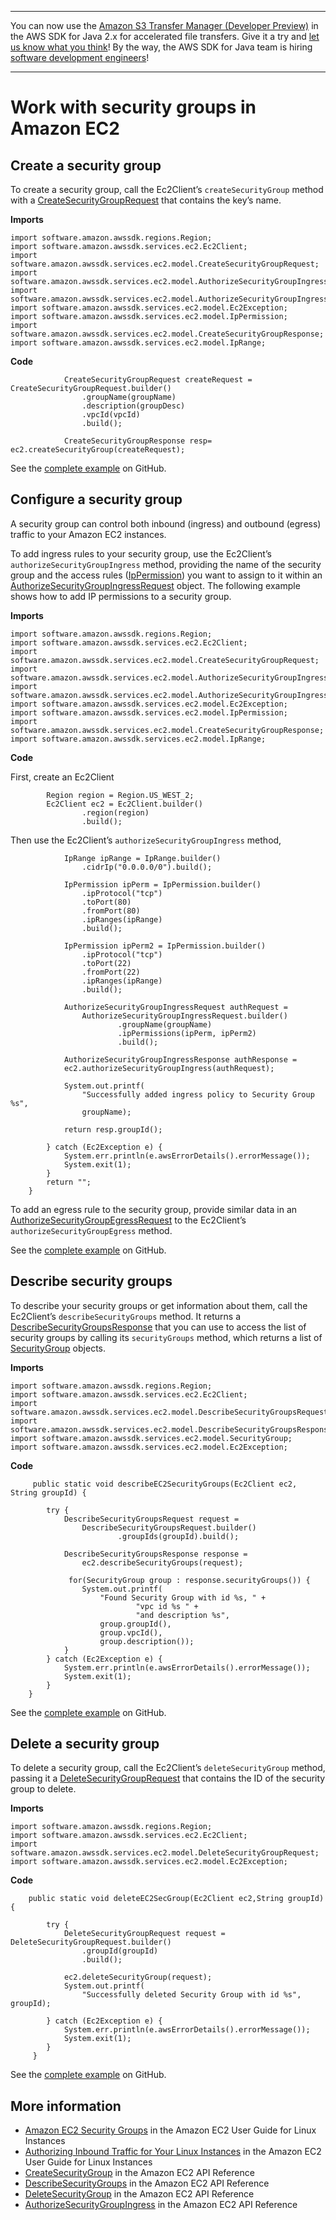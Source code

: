 --------

You can now use the [Amazon S3 Transfer Manager \(Developer Preview\)](https://bit.ly/2WQebiP) in the AWS SDK for Java 2\.x for accelerated file transfers\. Give it a try and [let us know what you think](https://bit.ly/3zT1YYM)\! By the way, the AWS SDK for Java team is hiring [software development engineers](https://github.com/aws/aws-sdk-java-v2/issues/3156)\!

--------

# Work with security groups in Amazon EC2<a name="examples-ec2-security-groups"></a>

## Create a security group<a name="create-a-security-group"></a>

To create a security group, call the Ec2Client’s `createSecurityGroup` method with a [CreateSecurityGroupRequest](http://docs.aws.amazon.com/sdk-for-java/latest/reference/software/amazon/awssdk/services/ec2/model/CreateSecurityGroupRequest.html) that contains the key’s name\.

 **Imports** 

```
import software.amazon.awssdk.regions.Region;
import software.amazon.awssdk.services.ec2.Ec2Client;
import software.amazon.awssdk.services.ec2.model.CreateSecurityGroupRequest;
import software.amazon.awssdk.services.ec2.model.AuthorizeSecurityGroupIngressRequest;
import software.amazon.awssdk.services.ec2.model.AuthorizeSecurityGroupIngressResponse;
import software.amazon.awssdk.services.ec2.model.Ec2Exception;
import software.amazon.awssdk.services.ec2.model.IpPermission;
import software.amazon.awssdk.services.ec2.model.CreateSecurityGroupResponse;
import software.amazon.awssdk.services.ec2.model.IpRange;
```

 **Code** 

```
            CreateSecurityGroupRequest createRequest = CreateSecurityGroupRequest.builder()
                .groupName(groupName)
                .description(groupDesc)
                .vpcId(vpcId)
                .build();

            CreateSecurityGroupResponse resp= ec2.createSecurityGroup(createRequest);
```

See the [complete example](https://github.com/awsdocs/aws-doc-sdk-examples/blob/master/javav2/example_code/ec2/src/main/java/com/example/ec2/CreateSecurityGroup.java) on GitHub\.

## Configure a security group<a name="configure-a-security-group"></a>

A security group can control both inbound \(ingress\) and outbound \(egress\) traffic to your Amazon EC2 instances\.

To add ingress rules to your security group, use the Ec2Client’s `authorizeSecurityGroupIngress` method, providing the name of the security group and the access rules \([IpPermission](http://docs.aws.amazon.com/sdk-for-java/latest/reference/software/amazon/awssdk/services/ec2/model/IpPermission.html)\) you want to assign to it within an [AuthorizeSecurityGroupIngressRequest](http://docs.aws.amazon.com/sdk-for-java/latest/reference/software/amazon/awssdk/services/ec2/model/AuthorizeSecurityGroupIngressRequest.html) object\. The following example shows how to add IP permissions to a security group\.

 **Imports** 

```
import software.amazon.awssdk.regions.Region;
import software.amazon.awssdk.services.ec2.Ec2Client;
import software.amazon.awssdk.services.ec2.model.CreateSecurityGroupRequest;
import software.amazon.awssdk.services.ec2.model.AuthorizeSecurityGroupIngressRequest;
import software.amazon.awssdk.services.ec2.model.AuthorizeSecurityGroupIngressResponse;
import software.amazon.awssdk.services.ec2.model.Ec2Exception;
import software.amazon.awssdk.services.ec2.model.IpPermission;
import software.amazon.awssdk.services.ec2.model.CreateSecurityGroupResponse;
import software.amazon.awssdk.services.ec2.model.IpRange;
```

 **Code** 

First, create an Ec2Client

```
        Region region = Region.US_WEST_2;
        Ec2Client ec2 = Ec2Client.builder()
                .region(region)
                .build();
```

Then use the Ec2Client’s `authorizeSecurityGroupIngress` method,

```
            IpRange ipRange = IpRange.builder()
                .cidrIp("0.0.0.0/0").build();

            IpPermission ipPerm = IpPermission.builder()
                .ipProtocol("tcp")
                .toPort(80)
                .fromPort(80)
                .ipRanges(ipRange)
                .build();

            IpPermission ipPerm2 = IpPermission.builder()
                .ipProtocol("tcp")
                .toPort(22)
                .fromPort(22)
                .ipRanges(ipRange)
                .build();

            AuthorizeSecurityGroupIngressRequest authRequest =
                AuthorizeSecurityGroupIngressRequest.builder()
                        .groupName(groupName)
                        .ipPermissions(ipPerm, ipPerm2)
                        .build();

            AuthorizeSecurityGroupIngressResponse authResponse =
            ec2.authorizeSecurityGroupIngress(authRequest);

            System.out.printf(
                "Successfully added ingress policy to Security Group %s",
                groupName);

            return resp.groupId();

        } catch (Ec2Exception e) {
            System.err.println(e.awsErrorDetails().errorMessage());
            System.exit(1);
        }
        return "";
    }
```

To add an egress rule to the security group, provide similar data in an [AuthorizeSecurityGroupEgressRequest](http://docs.aws.amazon.com/sdk-for-java/latest/reference/software/amazon/awssdk/services/ec2/model/AuthorizeSecurityGroupEgressRequest.html) to the Ec2Client’s `authorizeSecurityGroupEgress` method\.

See the [complete example](https://github.com/awsdocs/aws-doc-sdk-examples/blob/master/javav2/example_code/ec2/src/main/java/com/example/ec2/CreateSecurityGroup.java) on GitHub\.

## Describe security groups<a name="describe-security-groups"></a>

To describe your security groups or get information about them, call the Ec2Client’s `describeSecurityGroups` method\. It returns a [DescribeSecurityGroupsResponse](http://docs.aws.amazon.com/sdk-for-java/latest/reference/software/amazon/awssdk/services/ec2/model/DescribeSecurityGroupsResponse.html) that you can use to access the list of security groups by calling its `securityGroups` method, which returns a list of [SecurityGroup](http://docs.aws.amazon.com/sdk-for-java/latest/reference/software/amazon/awssdk/services/ec2/model/SecurityGroup.html) objects\.

 **Imports** 

```
import software.amazon.awssdk.regions.Region;
import software.amazon.awssdk.services.ec2.Ec2Client;
import software.amazon.awssdk.services.ec2.model.DescribeSecurityGroupsRequest;
import software.amazon.awssdk.services.ec2.model.DescribeSecurityGroupsResponse;
import software.amazon.awssdk.services.ec2.model.SecurityGroup;
import software.amazon.awssdk.services.ec2.model.Ec2Exception;
```

 **Code** 

```
     public static void describeEC2SecurityGroups(Ec2Client ec2, String groupId) {

        try {
            DescribeSecurityGroupsRequest request =
                DescribeSecurityGroupsRequest.builder()
                        .groupIds(groupId).build();

            DescribeSecurityGroupsResponse response =
                ec2.describeSecurityGroups(request);

             for(SecurityGroup group : response.securityGroups()) {
                System.out.printf(
                    "Found Security Group with id %s, " +
                            "vpc id %s " +
                            "and description %s",
                    group.groupId(),
                    group.vpcId(),
                    group.description());
            }
        } catch (Ec2Exception e) {
            System.err.println(e.awsErrorDetails().errorMessage());
            System.exit(1);
        }
    }
```

See the [complete example](https://github.com/awsdocs/aws-doc-sdk-examples/blob/master/javav2/example_code/ec2/src/main/java/com/example/ec2/DescribeSecurityGroups.java) on GitHub\.

## Delete a security group<a name="delete-a-security-group"></a>

To delete a security group, call the Ec2Client’s `deleteSecurityGroup` method, passing it a [DeleteSecurityGroupRequest](http://docs.aws.amazon.com/sdk-for-java/latest/reference/software/amazon/awssdk/services/ec2/model/DeleteSecurityGroupRequest.html) that contains the ID of the security group to delete\.

 **Imports** 

```
import software.amazon.awssdk.regions.Region;
import software.amazon.awssdk.services.ec2.Ec2Client;
import software.amazon.awssdk.services.ec2.model.DeleteSecurityGroupRequest;
import software.amazon.awssdk.services.ec2.model.Ec2Exception;
```

 **Code** 

```
    public static void deleteEC2SecGroup(Ec2Client ec2,String groupId) {

        try {
            DeleteSecurityGroupRequest request = DeleteSecurityGroupRequest.builder()
                .groupId(groupId)
                .build();

            ec2.deleteSecurityGroup(request);
            System.out.printf(
                "Successfully deleted Security Group with id %s", groupId);

        } catch (Ec2Exception e) {
            System.err.println(e.awsErrorDetails().errorMessage());
            System.exit(1);
        }
     }
```

See the [complete example](https://github.com/awsdocs/aws-doc-sdk-examples/blob/master/javav2/example_code/ec2/src/main/java/com/example/ec2/DeleteSecurityGroup.java) on GitHub\.

## More information<a name="more-information"></a>
+  [Amazon EC2 Security Groups](http://docs.aws.amazon.com/AWSEC2/latest/UserGuide/ec2-key-pairs.html) in the Amazon EC2 User Guide for Linux Instances
+  [Authorizing Inbound Traffic for Your Linux Instances](http://docs.aws.amazon.com/AWSEC2/latest/UserGuide/authorizing-access-to-an-instance.html) in the Amazon EC2 User Guide for Linux Instances
+  [CreateSecurityGroup](https://docs.aws.amazon.com/AWSEC2/latest/APIReference/API_CreateSecurityGroup.html) in the Amazon EC2 API Reference
+  [DescribeSecurityGroups](https://docs.aws.amazon.com/AWSEC2/latest/APIReference/API_DescribeSecurityGroups.html) in the Amazon EC2 API Reference
+  [DeleteSecurityGroup](https://docs.aws.amazon.com/AWSEC2/latest/APIReference/API_DeleteSecurityGroup.html) in the Amazon EC2 API Reference
+  [AuthorizeSecurityGroupIngress](https://docs.aws.amazon.com/AWSEC2/latest/APIReference/API_AuthorizeSecurityGroupIngress.html) in the Amazon EC2 API Reference